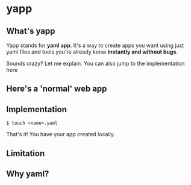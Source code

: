 # yapp

## What's yapp
Yapp stands for **yaml app**. It's a way to create apps you want using just yaml files and tools you're already konw **instantly and without bugs**.

Sounds crazy? Let me explain. You can also jump to the implementation here

## Here's a 'normal' web app



## Implementation
```
$ touch <name>.yaml
```
That's it! You have your app created locally.

## Limitation

## Why yaml?
